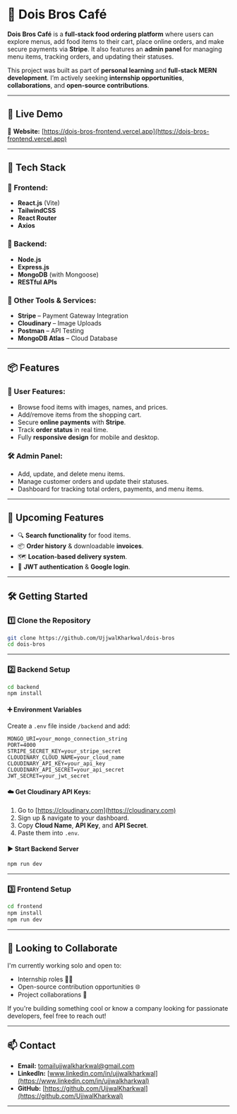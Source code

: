 # 🍔 Dois Bros Café

**Dois Bros Café** is a **full-stack food ordering platform** where users can explore menus, add food items to their cart, place online orders, and make secure payments via **Stripe**.
It also features an **admin panel** for managing menu items, tracking orders, and updating their statuses.

This project was built as part of **personal learning** and **full-stack MERN development**.
I’m actively seeking **internship opportunities**, **collaborations**, and **open-source contributions**.

---

## 🚀 Live Demo

🔗 **Website:** [https://dois-bros-frontend.vercel.app](https://dois-bros-frontend.vercel.app)

---

## 🔧 Tech Stack

### 🔹 Frontend:

* **React.js** (Vite)
* **TailwindCSS**
* **React Router**
* **Axios**

### 🔹 Backend:

* **Node.js**
* **Express.js**
* **MongoDB** (with Mongoose)
* **RESTful APIs**

### 🔹 Other Tools & Services:

* **Stripe** – Payment Gateway Integration
* **Cloudinary** – Image Uploads
* **Postman** – API Testing
* **MongoDB Atlas** – Cloud Database

---

## 📦 Features

### 🛒 User Features:

* Browse food items with images, names, and prices.
* Add/remove items from the shopping cart.
* Secure **online payments** with **Stripe**.
* Track **order status** in real time.
* Fully **responsive design** for mobile and desktop.

### 🛠️ Admin Panel:

* Add, update, and delete menu items.
* Manage customer orders and update their statuses.
* Dashboard for tracking total orders, payments, and menu items.

---

## 🌟 Upcoming Features

* 🔍 **Search functionality** for food items.
* 📦 **Order history** & downloadable **invoices**.
* 🗺️ **Location-based delivery system**.
* 🔐 **JWT authentication** & **Google login**.

---


## 🛠️ Getting Started

### 1️⃣ Clone the Repository

```bash
git clone https://github.com/UjjwalKharkwal/dois-bros
cd dois-bros
```

---

### 2️⃣ Backend Setup

```bash
cd backend
npm install
```

#### ➕ Environment Variables

Create a `.env` file inside `/backend` and add:

```env
MONGO_URI=your_mongo_connection_string
PORT=4000
STRIPE_SECRET_KEY=your_stripe_secret
CLOUDINARY_CLOUD_NAME=your_cloud_name
CLOUDINARY_API_KEY=your_api_key
CLOUDINARY_API_SECRET=your_api_secret
JWT_SECRET=your_jwt_secret
```

#### ☁️ Get Cloudinary API Keys:

1. Go to [https://cloudinary.com](https://cloudinary.com)
2. Sign up & navigate to your dashboard.
3. Copy **Cloud Name**, **API Key**, and **API Secret**.
4. Paste them into `.env`.

#### ▶ Start Backend Server

```bash
npm run dev
```

---

### 3️⃣ Frontend Setup

```bash
cd frontend
npm install
npm run dev
```

---

## 🤝 Looking to Collaborate

I'm currently working solo and open to:

* Internship roles 🧑‍💻
* Open-source contribution opportunities 🌐
* Project collaborations 🤝

If you're building something cool or know a company looking for passionate developers, feel free to reach out!

---

## 📫 Contact

* **Email:** [tomailujjwalkharkwal@gmail.com](mailto:tomailujjwalkharkwal@gmail.com)
* **LinkedIn:** [www.linkedin.com/in/ujjwalkharkwal](https://www.linkedin.com/in/ujjwalkharkwal)
* **GitHub:** [https://github.com/UjjwalKharkwal](https://github.com/UjjwalKharkwal)

---
